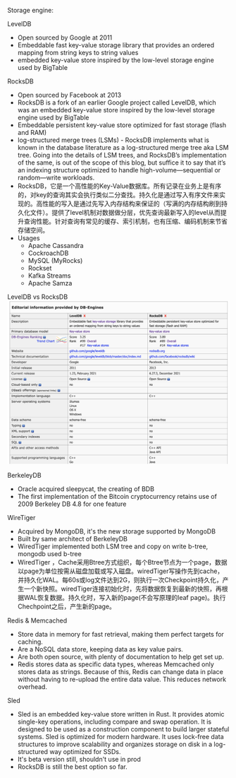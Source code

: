 Storage engine:

LevelDB
* Open sourced by Google at 2011
* Embeddable fast key-value storage library that provides an ordered mapping from string keys to string values
* embedded key-value store inspired by the low-level storage engine used by BigTable

RocksDB
* Open sourced by Facebook at 2013
* RocksDB is a fork of an earlier Google project called LevelDB, which was an embedded key-value store inspired by the low-level storage engine used by BigTable
* Embeddable persistent key-value store optimized for fast storage (flash and RAM)
* log-structured merge trees (LSMs) - RocksDB implements what is known in the database literature as a log-structured merge tree aka LSM tree. Going into the details of LSM trees, and RocksDB’s implementation of the same, is out of the scope of this blog, but suffice it to say that it’s an indexing structure optimized to handle high-volume—sequential or random—write workloads.
* RocksDB，它是一个高性能的Key-Value数据库。所有记录在业务上是有序的，对key的查询其实会执行类似二分查找。持久化是通过写入有序文件来实现的。高性能的写入是通过先写入内存结构来保证的（写满的内存结构刷到持久化文件）。提供了level机制对数据做分层，优先查询最新写入的level从而提升查询性能。针对查询有常见的缓存、索引机制，也有压缩、编码机制来节省存储空间。
* Usages
  *  Apache Cassandra
  *  CockroachDB
  *  MySQL (MyRocks)
  *  Rockset
  *  Kafka Streams
  *  Apache Samza

LevelDB vs RocksDB
![Screen_Shot_2022020394759.png](Screen_Shot_2022020394759.png)

BerkeleyDB
* Oracle acquired sleepycat, the creating of BDB
* The first implementation of the Bitcoin cryptocurrency retains use of 2009 Berkeley DB 4.8 for one feature


WireTiger
* Acquired by MongoDB, it's the new storage supported by MongoDB
* Built by same architect of BerkeleyDB
* WiredTiger implemented both LSM tree and copy on write b-tree, mongodb used b-tree
* WiredTiger ，Cache采用Btree方式组织，每个Btree节点为一个page，数据以page为单位按需从磁盘加载或写入磁盘。wiredTiger写操作先到cache，并持久化WAL。每60s或log文件达到2G，则执行一次Checkpoint持久化，产生一个新快照。wiredTiger连接初始化时，先将数据恢复到最新的快照，再根据WAL恢复数据。持久化时，写入新的page(不会写原理的leaf page)。执行Chechpoint之后，产生新的page。

Redis & Memcached
* Store data in memory for fast retrieval, making them perfect targets for caching.
* Are a NoSQL data store, keeping data as key value pairs.
* Are both open source, with plenty of documentation to help get set up.
* Redis stores data as specific data types, whereas Memcached only stores data as strings. Because of this, Redis can change data in place without having to re-upload the entire data value. This reduces network overhead. 

Sled
* Sled is an embedded key-value store written in Rust. It provides atomic single-key operations, including compare and swap operation. It is designed to be used as a construction component to build larger stateful systems. Sled is optimized for modern hardware. It uses lock-free data structures to improve scalability and organizes storage on disk in a log-structured way optimized for SSDs.
* It's beta version still, shouldn't use in prod
* RocksDB is still the best option so far.
